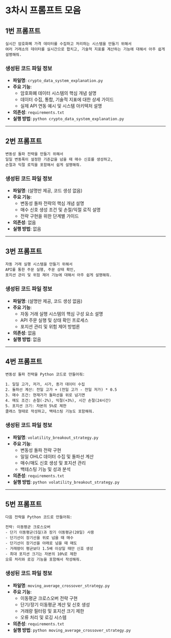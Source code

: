 # 3차시 프롬프트 모음

## 1번 프롬프트
```text
실시간 암호화폐 가격 데이터를 수집하고 처리하는 시스템을 만들기 위해서
여러 거래소의 데이터를 실시간으로 합치고, 기술적 지표를 계산하는 기능에 대해서 아주 쉽게 설명해줘.
```

### 생성된 코드 파일 정보
- **파일명**: `crypto_data_system_explanation.py`
- **주요 기능**: 
  - 암호화폐 데이터 시스템의 핵심 개념 설명
  - 데이터 수집, 통합, 기술적 지표에 대한 상세 가이드
  - 실제 API 연동 예시 및 시스템 아키텍처 설명
- **의존성**: `requirements.txt`
- **실행 방법**: `python crypto_data_system_explanation.py`

---

## 2번 프롬프트
```text
변동성 돌파 전략을 만들기 위해서
일일 변동폭이 설정한 기준값을 넘을 때 매수 신호를 생성하고,
손절과 익절 로직을 포함해서 쉽게 설명해줘.
```

### 생성된 코드 파일 정보
- **파일명**: (설명만 제공, 코드 생성 없음)
- **주요 기능**: 
  - 변동성 돌파 전략의 핵심 개념 설명
  - 매수 신호 생성 조건 및 손절/익절 로직 설명
  - 전략 구현을 위한 단계별 가이드
- **의존성**: 없음
- **실행 방법**: 없음

---

## 3번 프롬프트
```text
자동 거래 실행 시스템을 만들기 위해서
API를 통한 주문 실행, 주문 상태 확인,
포지션 관리 및 위험 제어 기능에 대해서 아주 쉽게 설명해줘.
```

### 생성된 코드 파일 정보
- **파일명**: (설명만 제공, 코드 생성 없음)
- **주요 기능**: 
  - 자동 거래 실행 시스템의 핵심 구성 요소 설명
  - API 주문 실행 및 상태 확인 프로세스
  - 포지션 관리 및 위험 제어 방법론
- **의존성**: 없음
- **실행 방법**: 없음

---

## 4번 프롬프트
```text
변동성 돌파 전략을 Python 코드로 만들어줘:

1. 일일 고가, 저가, 시가, 종가 데이터 수집
2. 돌파선 계산: 전일 고가 + (전일 고가 - 전일 저가) * 0.5
3. 매수 조건: 현재가가 돌파선을 위로 넘기면
4. 매도 조건: 손절(-2%), 익절(+3%), 시간 손절(24시간)
5. 포지션 크기: 자본의 5%로 제한
클래스 형태로 작성하고, 백테스팅 기능도 포함해줘.
```

### 생성된 코드 파일 정보
- **파일명**: `volatility_breakout_strategy.py`
- **주요 기능**: 
  - 변동성 돌파 전략 구현
  - 일일 OHLC 데이터 수집 및 돌파선 계산
  - 매수/매도 신호 생성 및 포지션 관리
  - 백테스팅 기능 및 성과 분석
- **의존성**: `requirements.txt`
- **실행 방법**: `python volatility_breakout_strategy.py`

---

## 5번 프롬프트
```text
다음 전략을 Python 코드로 만들어줘:

전략: 이동평균 크로스오버
- 단기 이동평균(5일)과 장기 이동평균(20일) 사용
- 단기선이 장기선을 위로 넘을 때 매수
- 단기선이 장기선을 아래로 넘을 때 매도
- 거래량이 평균보다 1.5배 이상일 때만 신호 생성
- 최대 포지션 크기는 자본의 10%로 제한
오류 처리와 로깅 기능을 포함해서 작성해줘.
```

### 생성된 코드 파일 정보
- **파일명**: `moving_average_crossover_strategy.py`
- **주요 기능**: 
  - 이동평균 크로스오버 전략 구현
  - 단기/장기 이동평균 계산 및 신호 생성
  - 거래량 필터링 및 포지션 크기 제한
  - 오류 처리 및 로깅 시스템
- **의존성**: `requirements.txt`
- **실행 방법**: `python moving_average_crossover_strategy.py`
